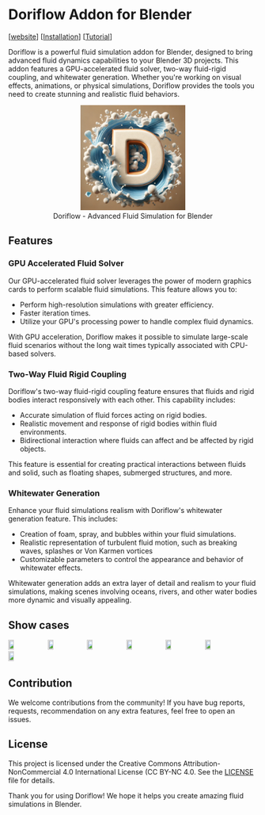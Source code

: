 # Doriflow Addon for Blender
[[website](https://doriflow.com)] [[Installation](https://doriflow.com/installation)] [[Tutorial](https://doriflow.com/tutorial)]

Doriflow is a powerful fluid simulation addon for Blender, designed to bring advanced fluid dynamics capabilities to your Blender 3D projects. This addon features a GPU-accelerated fluid solver, two-way fluid-rigid coupling, and whitewater generation. Whether you're working on visual effects, animations, or physical simulations, Doriflow provides the tools you need to create stunning and realistic fluid behaviors.

<figure align="center">
  <img src="./doriflow_logo.png" alt="Doriflow Logo" width="50%">
  <figcaption>Doriflow - Advanced Fluid Simulation for Blender</figcaption>
</figure>

## Features

### GPU Accelerated Fluid Solver
Our GPU-accelerated fluid solver leverages the power of modern graphics cards to perform scalable fluid simulations. This feature allows you to:

- Perform high-resolution simulations with greater efficiency.
- Faster iteration times.
- Utilize your GPU's processing power to handle complex fluid dynamics.

With GPU acceleration, Doriflow makes it possible to simulate large-scale fluid scenarios without the long wait times typically associated with CPU-based solvers.

### Two-Way Fluid Rigid Coupling
Doriflow's two-way fluid-rigid coupling feature ensures that fluids and rigid bodies interact responsively with each other. This capability includes:

- Accurate simulation of fluid forces acting on rigid bodies.
- Realistic movement and response of rigid bodies within fluid environments.
- Bidirectional interaction where fluids can affect and be affected by rigid objects.

This feature is essential for creating practical interactions between fluids and solid, such as floating shapes, submerged structures, and more.

### Whitewater Generation
Enhance your fluid simulations realism with Doriflow's whitewater generation feature. This includes:

- Creation of foam, spray, and bubbles within your fluid simulations.
- Realistic representation of turbulent fluid motion, such as breaking waves, splashes or Von Karmen vortices
- Customizable parameters to control the appearance and behavior of whitewater effects.

Whitewater generation adds an extra layer of detail and realism to your fluid simulations, making scenes involving oceans, rivers, and other water bodies more dynamic and visually appealing.

## Show cases
<p align="left">
  <img src="./show_cases/wave_interference_cross_float.gif" width="15%" height="15%" />
  <img src="./show_cases/flow_cylinder_high_viscosity.gif" width="15%" height="15%" />
  <img src="./show_cases/float_torus.gif" width="15%" height="15%" />
  <img src="./show_cases/float_preset_1.gif" width="15%" height="15%" />
  <img src="./show_cases/density_variations.gif" width="15%" height="15%" />
  <img src="./show_cases/2_bridges_wave_crash.gif" width="15%" height="15%" />
  <img src="./show_cases/arch_bridge_wave_crash.gif" width="15%" height="15%"/><br>
</p>

## Contribution
We welcome contributions from the community! If you have bug reports, requests, recommendation on any extra features, feel free to open an issues.

## License
This project is licensed under the Creative Commons Attribution-NonCommercial 4.0 International License (CC BY-NC 4.0. See the [LICENSE](https://github.com/your-repo/LICENSE) file for details.

Thank you for using Doriflow! We hope it helps you create amazing fluid simulations in Blender.

